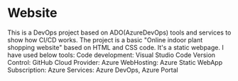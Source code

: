 # Website
This is a DevOps project based on ADO(AzureDevOps) tools and services to show how CI/CD works.
The project is a basic "Online indoor plant shopping website" based on HTML and CSS code. It's a static webpage.
I have used below tools:
Code development: Visual Studio Code
Version Control: GitHub
Cloud Provider: Azure
WebHosting: Azure Static WebApp
Subscription: Azure
Services: Azure DevOps, Azure Portal

